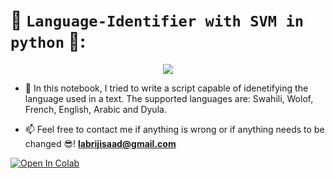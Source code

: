 # 📙 `Language-Identifier with SVM in python` 🐍:
<p align="center">
  <img src="https://user-images.githubusercontent.com/74627083/181471696-3de07398-b0d3-4a78-9fb9-06c49528b5c6.png" />
</p>

- 🎯 In this notebook, I tried to write a script capable of idenetifying the language used in a text. The supported languages are:  Swahili, Wolof, French, English, Arabic and Dyula.

- 📫 Feel free to contact me if anything is wrong or if anything needs to be changed 😎!  **labrijisaad@gmail.com**

<a href="https://colab.research.google.com/github/labrijisaad/Language-Identifier-SVM" target="_parent"><img src="https://colab.research.google.com/assets/colab-badge.svg" alt="Open In Colab"/></a>
